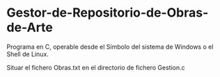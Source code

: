 # Gestor-de-Repositorio-de-Obras-de-Arte
Programa en C, operable desde el Símbolo del sistema de Windows o el Shell de Linux.


Situar el fichero Obras.txt en el directorio de fichero Gestion.c

